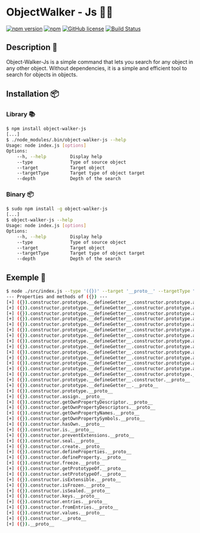 # ObjectWalker - Js 🚶‍♂️

[![npm version](https://img.shields.io/npm/v/object-walker-js.svg)](https://www.npmjs.com/package/object-walker-js)
[![npm](https://img.shields.io/npm/dm/object-walker-js.svg)](https://npmcharts.com/compare/object-walker-js?minimal=true)
[![GitHub license](https://img.shields.io/github/license/MisTraleuh/object-walker-js.svg)](https://github.com/MisTraleuh/object-walker-js/blob/master/LICENSE)
[![Build Status](https://github.com/MisTraleuh/object-walker-js/actions/workflows/node.js.yml/badge.svg)](https://github.com/MisTraleuh/object-walker-js/actions)

## Description 📝

Object-Walker-Js is a simple command that lets you search for any object in any other object. Without dependencies, it is a simple and efficient tool to search for objects in objects.

## Installation 📦

### Library 📚

```bash
$ npm install object-walker-js
[...]
$ ./node_modules/.bin/object-walker-js --help
Usage: node index.js [options]
Options:
    --h, --help         Display help
    --type              Type of source object
    --target            Target object
    --targetType        Target type of object target
    --depth             Depth of the search
```

### Binary 📦

```bash
$ sudo npm install -g object-walker-js
[...]
$ object-walker-js --help
Usage: node index.js [options]
Options:
    --h, --help         Display help
    --type              Type of source object
    --target            Target object
    --targetType        Target type of object target
    --depth             Depth of the search
```

## Exemple 🎁

```sh
$ node ./src/index.js --type '({})' --target '__proto__' --targetType "object"  --depth 50
--- Properties and methods of ({}) ---
[+] ({}).constructor.prototype.__defineGetter__.constructor.prototype.apply.bind.call.toString.__defineSetter__.hasOwnProperty.__lookupGetter__.__lookupSetter__.isPrototypeOf.propertyIsEnumerable.toString.valueOf.toLocaleString.__proto__
[+] ({}).constructor.prototype.__defineGetter__.constructor.prototype.apply.bind.call.toString.__defineSetter__.hasOwnProperty.__lookupGetter__.__lookupSetter__.isPrototypeOf.propertyIsEnumerable.toString.valueOf.__proto__
[+] ({}).constructor.prototype.__defineGetter__.constructor.prototype.apply.bind.call.toString.__defineSetter__.hasOwnProperty.__lookupGetter__.__lookupSetter__.isPrototypeOf.propertyIsEnumerable.toString.__proto__
[+] ({}).constructor.prototype.__defineGetter__.constructor.prototype.apply.bind.call.toString.__defineSetter__.hasOwnProperty.__lookupGetter__.__lookupSetter__.isPrototypeOf.propertyIsEnumerable.__proto__
[+] ({}).constructor.prototype.__defineGetter__.constructor.prototype.apply.bind.call.toString.__defineSetter__.hasOwnProperty.__lookupGetter__.__lookupSetter__.isPrototypeOf.__proto__
[+] ({}).constructor.prototype.__defineGetter__.constructor.prototype.apply.bind.call.toString.__defineSetter__.hasOwnProperty.__lookupGetter__.__lookupSetter__.__proto__
[+] ({}).constructor.prototype.__defineGetter__.constructor.prototype.apply.bind.call.toString.__defineSetter__.hasOwnProperty.__lookupGetter__.__proto__
[+] ({}).constructor.prototype.__defineGetter__.constructor.prototype.apply.bind.call.toString.__defineSetter__.hasOwnProperty.__proto__
[+] ({}).constructor.prototype.__defineGetter__.constructor.prototype.apply.bind.call.toString.__defineSetter__.__proto__
[+] ({}).constructor.prototype.__defineGetter__.constructor.prototype.apply.bind.call.toString.__proto__
[+] ({}).constructor.prototype.__defineGetter__.constructor.prototype.apply.bind.call.__proto__
[+] ({}).constructor.prototype.__defineGetter__.constructor.prototype.apply.bind.__proto__
[+] ({}).constructor.prototype.__defineGetter__.constructor.prototype.apply.__proto__
[+] ({}).constructor.prototype.__defineGetter__.constructor.prototype.__proto__
[+] ({}).constructor.prototype.__defineGetter__.constructor.__proto__
[+] ({}).constructor.prototype.__defineGetter__.__proto__
[+] ({}).constructor.prototype.__proto__
[+] ({}).constructor.assign.__proto__
[+] ({}).constructor.getOwnPropertyDescriptor.__proto__
[+] ({}).constructor.getOwnPropertyDescriptors.__proto__
[+] ({}).constructor.getOwnPropertyNames.__proto__
[+] ({}).constructor.getOwnPropertySymbols.__proto__
[+] ({}).constructor.hasOwn.__proto__
[+] ({}).constructor.is.__proto__
[+] ({}).constructor.preventExtensions.__proto__
[+] ({}).constructor.seal.__proto__
[+] ({}).constructor.create.__proto__
[+] ({}).constructor.defineProperties.__proto__
[+] ({}).constructor.defineProperty.__proto__
[+] ({}).constructor.freeze.__proto__
[+] ({}).constructor.getPrototypeOf.__proto__
[+] ({}).constructor.setPrototypeOf.__proto__
[+] ({}).constructor.isExtensible.__proto__
[+] ({}).constructor.isFrozen.__proto__
[+] ({}).constructor.isSealed.__proto__
[+] ({}).constructor.keys.__proto__
[+] ({}).constructor.entries.__proto__
[+] ({}).constructor.fromEntries.__proto__
[+] ({}).constructor.values.__proto__
[+] ({}).constructor.__proto__
[+] ({}).__proto__
```
